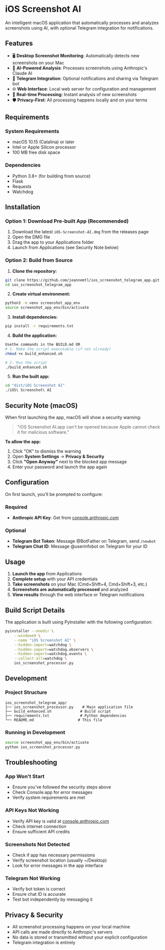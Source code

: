 # iOS Screenshot AI

An intelligent macOS application that automatically processes and analyzes screenshots using AI, with optional Telegram integration for notifications.

## Features

- 🖥️ **Desktop Screenshot Monitoring**: Automatically detects new screenshots on your Mac
- 🤖 **AI-Powered Analysis**: Processes screenshots using Anthropic's Claude AI
- 📱 **Telegram Integration**: Optional notifications and sharing via Telegram bot
- 🌐 **Web Interface**: Local web server for configuration and management
- 🔄 **Real-time Processing**: Instant analysis of new screenshots
- 🛡️ **Privacy-First**: All processing happens locally and on your terms

## Requirements

### System Requirements
- macOS 10.15 (Catalina) or later
- Intel or Apple Silicon processor
- 100 MB free disk space

### Dependencies
- Python 3.8+ (for building from source)
- Flask
- Requests
- Watchdog

## Installation

### Option 1: Download Pre-built App (Recommended)
1. Download the latest `iOS-Screenshot-AI.dmg` from the releases page
2. Open the DMG file
3. Drag the app to your Applications folder
4. Launch from Applications (see Security Note below)

### Option 2: Build from Source

1. **Clone the repository:**
```bash
git clone https://github.com/jeannemtl/ios_screenshot_telegram_app.git
cd ios_screenshot_telegram_app
```

2. **Create virtual environment:**
```bash
python3 -m venv screenshot_app_env
source screenshot_app_env/bin/activate
```

3. **Install dependencies:**
```bash
pip install -r requirements.txt
```

4. **Build the application:**
```bash
Usethe commands in the BUILD.md OR
# 1. Make the script executable (if not already)
chmod +x build_enhanced.sh

# 2. Run the script
./build_enhanced.sh
```

5. **Run the built app:**
```bash
cd "dist/iOS Screenshot AI"
./iOS\ Screenshot\ AI
```

## Security Note (macOS)

When first launching the app, macOS will show a security warning:
> "iOS Screenshot AI.app can't be opened because Apple cannot check it for malicious software."

**To allow the app:**
1. Click "OK" to dismiss the warning
2. Open **System Settings** → **Privacy & Security**
3. Click **"Open Anyway"** next to the blocked app message
4. Enter your password and launch the app again

## Configuration

On first launch, you'll be prompted to configure:

### Required
- **Anthropic API Key**: Get from [console.anthropic.com](https://console.anthropic.com)

### Optional
- **Telegram Bot Token**: Message @BotFather on Telegram, send `/newbot`
- **Telegram Chat ID**: Message @userinfobot on Telegram for your ID

## Usage

1. **Launch the app** from Applications
2. **Complete setup** with your API credentials
3. **Take screenshots** on your Mac (Cmd+Shift+4, Cmd+Shift+3, etc.)
4. **Screenshots are automatically processed** and analyzed
5. **View results** through the web interface or Telegram notifications

## Build Script Details

The application is built using PyInstaller with the following configuration:

```bash
pyinstaller --onedir \
    --windowed \
    --name "iOS Screenshot AI" \
    --hidden-import=watchdog \
    --hidden-import=watchdog.observers \
    --hidden-import=watchdog.events \
    --collect-all=watchdog \
    ios_screenshot_processor.py
```

## Development

### Project Structure
```
ios_screenshot_telegram_app/
├── ios_screenshot_processor.py    # Main application file
├── build_enhanced.sh             # Build script
├── requirements.txt              # Python dependencies
└── README.md                    # This file
```

### Running in Development
```bash
source screenshot_app_env/bin/activate
python ios_screenshot_processor.py
```

## Troubleshooting

### App Won't Start
- Ensure you've followed the security steps above
- Check Console.app for error messages
- Verify system requirements are met

### API Keys Not Working
- Verify API key is valid at [console.anthropic.com](https://console.anthropic.com)
- Check internet connection
- Ensure sufficient API credits

### Screenshots Not Detected
- Check if app has necessary permissions
- Verify screenshot location (usually ~/Desktop)
- Look for error messages in the app interface

### Telegram Not Working
- Verify bot token is correct
- Ensure chat ID is accurate
- Test bot independently by messaging it

## Privacy & Security

- All screenshot processing happens on your local machine
- API calls are made directly to Anthropic's servers
- No data is stored or transmitted without your explicit configuration
- Telegram integration is entirely
